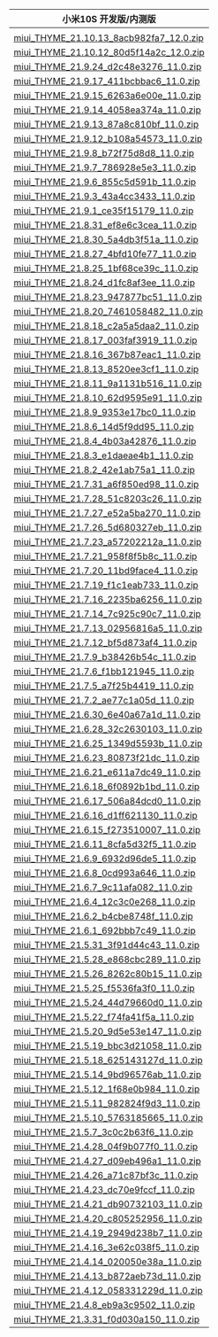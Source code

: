 | 小米10S  开发版/内测版    |
| ---- |
| []()    |
| [miui_THYME_21.10.13_8acb982fa7_12.0.zip](https://hugeota.d.miui.com/21.10.13/miui_THYME_21.10.13_8acb982fa7_12.0.zip)    |
| [miui_THYME_21.10.12_80d5f14a2c_12.0.zip](https://hugeota.d.miui.com/21.10.12/miui_THYME_21.10.12_80d5f14a2c_12.0.zip)    |
| [miui_THYME_21.9.24_d2c48e3276_11.0.zip](https://hugeota.d.miui.com/21.9.24/miui_THYME_21.9.24_d2c48e3276_11.0.zip)    |
| [miui_THYME_21.9.17_411bcbbac6_11.0.zip](https://hugeota.d.miui.com/21.9.17/miui_THYME_21.9.17_411bcbbac6_11.0.zip)    |
| [miui_THYME_21.9.15_6263a6e00e_11.0.zip](https://hugeota.d.miui.com/21.9.15/miui_THYME_21.9.15_6263a6e00e_11.0.zip)    |
| [miui_THYME_21.9.14_4058ea374a_11.0.zip](https://hugeota.d.miui.com/21.9.14/miui_THYME_21.9.14_4058ea374a_11.0.zip)    |
| [miui_THYME_21.9.13_87a8c810bf_11.0.zip](https://hugeota.d.miui.com/21.9.13/miui_THYME_21.9.13_87a8c810bf_11.0.zip)    |
| [miui_THYME_21.9.12_b108a54573_11.0.zip](https://hugeota.d.miui.com/21.9.12/miui_THYME_21.9.12_b108a54573_11.0.zip)    |
| [miui_THYME_21.9.8_b72f75d8d8_11.0.zip](https://hugeota.d.miui.com/21.9.8/miui_THYME_21.9.8_b72f75d8d8_11.0.zip)    |
| [miui_THYME_21.9.7_786928e5e3_11.0.zip](https://hugeota.d.miui.com/21.9.7/miui_THYME_21.9.7_786928e5e3_11.0.zip)    |
| [miui_THYME_21.9.6_855c5d591b_11.0.zip](https://hugeota.d.miui.com/21.9.6/miui_THYME_21.9.6_855c5d591b_11.0.zip)    |
| [miui_THYME_21.9.3_43a4cc3433_11.0.zip](https://hugeota.d.miui.com/21.9.3/miui_THYME_21.9.3_43a4cc3433_11.0.zip)    |
| [miui_THYME_21.9.1_ce35f15179_11.0.zip](https://hugeota.d.miui.com/21.9.1/miui_THYME_21.9.1_ce35f15179_11.0.zip)    |
| [miui_THYME_21.8.31_ef8e6c3cea_11.0.zip](https://hugeota.d.miui.com/21.8.31/miui_THYME_21.8.31_ef8e6c3cea_11.0.zip)    |
| [miui_THYME_21.8.30_5a4db3f51a_11.0.zip](https://hugeota.d.miui.com/21.8.30/miui_THYME_21.8.30_5a4db3f51a_11.0.zip)    |
| [miui_THYME_21.8.27_4bfd10fe77_11.0.zip](https://hugeota.d.miui.com/21.8.27/miui_THYME_21.8.27_4bfd10fe77_11.0.zip)    |
| [miui_THYME_21.8.25_1bf68ce39c_11.0.zip](https://hugeota.d.miui.com/21.8.25/miui_THYME_21.8.25_1bf68ce39c_11.0.zip)    |
| [miui_THYME_21.8.24_d1fc8af3ee_11.0.zip](https://hugeota.d.miui.com/21.8.24/miui_THYME_21.8.24_d1fc8af3ee_11.0.zip)    |
| [miui_THYME_21.8.23_947877bc51_11.0.zip](https://hugeota.d.miui.com/21.8.23/miui_THYME_21.8.23_947877bc51_11.0.zip)    |
| [miui_THYME_21.8.20_7461058482_11.0.zip](https://hugeota.d.miui.com/21.8.20/miui_THYME_21.8.20_7461058482_11.0.zip)    |
| [miui_THYME_21.8.18_c2a5a5daa2_11.0.zip](https://hugeota.d.miui.com/21.8.18/miui_THYME_21.8.18_c2a5a5daa2_11.0.zip)    |
| [miui_THYME_21.8.17_003faf3919_11.0.zip](https://hugeota.d.miui.com/21.8.17/miui_THYME_21.8.17_003faf3919_11.0.zip)    |
| [miui_THYME_21.8.16_367b87eac1_11.0.zip](https://hugeota.d.miui.com/21.8.16/miui_THYME_21.8.16_367b87eac1_11.0.zip)    |
| [miui_THYME_21.8.13_8520ee3cf1_11.0.zip](https://hugeota.d.miui.com/21.8.13/miui_THYME_21.8.13_8520ee3cf1_11.0.zip)    |
| [miui_THYME_21.8.11_9a1131b516_11.0.zip](https://hugeota.d.miui.com/21.8.11/miui_THYME_21.8.11_9a1131b516_11.0.zip)    |
| [miui_THYME_21.8.10_62d9595e91_11.0.zip](https://hugeota.d.miui.com/21.8.10/miui_THYME_21.8.10_62d9595e91_11.0.zip)    |
| [miui_THYME_21.8.9_9353e17bc0_11.0.zip](https://hugeota.d.miui.com/21.8.9/miui_THYME_21.8.9_9353e17bc0_11.0.zip)    |
| [miui_THYME_21.8.6_14d5f9dd95_11.0.zip](https://hugeota.d.miui.com/21.8.6/miui_THYME_21.8.6_14d5f9dd95_11.0.zip)    |
| [miui_THYME_21.8.4_4b03a42876_11.0.zip](https://hugeota.d.miui.com/21.8.4/miui_THYME_21.8.4_4b03a42876_11.0.zip)    |
| [miui_THYME_21.8.3_e1daeae4b1_11.0.zip](https://hugeota.d.miui.com/21.8.3/miui_THYME_21.8.3_e1daeae4b1_11.0.zip)    |
| [miui_THYME_21.8.2_42e1ab75a1_11.0.zip](https://hugeota.d.miui.com/21.8.2/miui_THYME_21.8.2_42e1ab75a1_11.0.zip)    |
| [miui_THYME_21.7.31_a6f850ed98_11.0.zip](https://hugeota.d.miui.com/21.7.31/miui_THYME_21.7.31_a6f850ed98_11.0.zip)    |
| [miui_THYME_21.7.28_51c8203c26_11.0.zip](https://hugeota.d.miui.com/21.7.28/miui_THYME_21.7.28_51c8203c26_11.0.zip)    |
| [miui_THYME_21.7.27_e52a5ba270_11.0.zip](https://hugeota.d.miui.com/21.7.27/miui_THYME_21.7.27_e52a5ba270_11.0.zip)    |
| [miui_THYME_21.7.26_5d680327eb_11.0.zip](https://hugeota.d.miui.com/21.7.26/miui_THYME_21.7.26_5d680327eb_11.0.zip)    |
| [miui_THYME_21.7.23_a57202212a_11.0.zip](https://hugeota.d.miui.com/21.7.23/miui_THYME_21.7.23_a57202212a_11.0.zip)    |
| [miui_THYME_21.7.21_958f8f5b8c_11.0.zip](https://hugeota.d.miui.com/21.7.21/miui_THYME_21.7.21_958f8f5b8c_11.0.zip)    |
| [miui_THYME_21.7.20_11bd9face4_11.0.zip](https://hugeota.d.miui.com/21.7.20/miui_THYME_21.7.20_11bd9face4_11.0.zip)    |
| [miui_THYME_21.7.19_f1c1eab733_11.0.zip](https://hugeota.d.miui.com/21.7.19/miui_THYME_21.7.19_f1c1eab733_11.0.zip)    |
| [miui_THYME_21.7.16_2235ba6256_11.0.zip](https://hugeota.d.miui.com/21.7.16/miui_THYME_21.7.16_2235ba6256_11.0.zip)    |
| [miui_THYME_21.7.14_7c925c90c7_11.0.zip](https://hugeota.d.miui.com/21.7.14/miui_THYME_21.7.14_7c925c90c7_11.0.zip)    |
| [miui_THYME_21.7.13_02956816a5_11.0.zip](https://hugeota.d.miui.com/21.7.13/miui_THYME_21.7.13_02956816a5_11.0.zip)    |
| [miui_THYME_21.7.12_bf5d873af4_11.0.zip](https://hugeota.d.miui.com/21.7.12/miui_THYME_21.7.12_bf5d873af4_11.0.zip)    |
| [miui_THYME_21.7.9_b38426b54c_11.0.zip](https://hugeota.d.miui.com/21.7.9/miui_THYME_21.7.9_b38426b54c_11.0.zip)    |
| [miui_THYME_21.7.6_f1bb121945_11.0.zip](https://hugeota.d.miui.com/21.7.6/miui_THYME_21.7.6_f1bb121945_11.0.zip)    |
| [miui_THYME_21.7.5_a7f25b4419_11.0.zip](https://hugeota.d.miui.com/21.7.5/miui_THYME_21.7.5_a7f25b4419_11.0.zip)    |
| [miui_THYME_21.7.2_ae77c1a05d_11.0.zip](https://hugeota.d.miui.com/21.7.2/miui_THYME_21.7.2_ae77c1a05d_11.0.zip)    |
| [miui_THYME_21.6.30_6e40a67a1d_11.0.zip](https://hugeota.d.miui.com/21.6.30/miui_THYME_21.6.30_6e40a67a1d_11.0.zip)    |
| [miui_THYME_21.6.28_32c2630103_11.0.zip](https://hugeota.d.miui.com/21.6.28/miui_THYME_21.6.28_32c2630103_11.0.zip)    |
| [miui_THYME_21.6.25_1349d5593b_11.0.zip](https://hugeota.d.miui.com/21.6.25/miui_THYME_21.6.25_1349d5593b_11.0.zip)    |
| [miui_THYME_21.6.23_80873f21dc_11.0.zip](https://hugeota.d.miui.com/21.6.23/miui_THYME_21.6.23_80873f21dc_11.0.zip)    |
| [miui_THYME_21.6.21_e611a7dc49_11.0.zip](https://hugeota.d.miui.com/21.6.21/miui_THYME_21.6.21_e611a7dc49_11.0.zip)    |
| [miui_THYME_21.6.18_6f0892b1bd_11.0.zip](https://hugeota.d.miui.com/21.6.18/miui_THYME_21.6.18_6f0892b1bd_11.0.zip)    |
| [miui_THYME_21.6.17_506a84dcd0_11.0.zip](https://hugeota.d.miui.com/21.6.17/miui_THYME_21.6.17_506a84dcd0_11.0.zip)    |
| [miui_THYME_21.6.16_d1ff621130_11.0.zip](https://hugeota.d.miui.com/21.6.16/miui_THYME_21.6.16_d1ff621130_11.0.zip)    |
| [miui_THYME_21.6.15_f273510007_11.0.zip](https://hugeota.d.miui.com/21.6.15/miui_THYME_21.6.15_f273510007_11.0.zip)    |
| [miui_THYME_21.6.11_8cfa5d32f5_11.0.zip](https://hugeota.d.miui.com/21.6.11/miui_THYME_21.6.11_8cfa5d32f5_11.0.zip)    |
| [miui_THYME_21.6.9_6932d96de5_11.0.zip](https://hugeota.d.miui.com/21.6.9/miui_THYME_21.6.9_6932d96de5_11.0.zip)    |
| [miui_THYME_21.6.8_0cd993a646_11.0.zip](https://hugeota.d.miui.com/21.6.8/miui_THYME_21.6.8_0cd993a646_11.0.zip)    |
| [miui_THYME_21.6.7_9c11afa082_11.0.zip](https://hugeota.d.miui.com/21.6.7/miui_THYME_21.6.7_9c11afa082_11.0.zip)    |
| [miui_THYME_21.6.4_12c3c0e268_11.0.zip](https://hugeota.d.miui.com/21.6.4/miui_THYME_21.6.4_12c3c0e268_11.0.zip)    |
| [miui_THYME_21.6.2_b4cbe8748f_11.0.zip](https://hugeota.d.miui.com/21.6.2/miui_THYME_21.6.2_b4cbe8748f_11.0.zip)    |
| [miui_THYME_21.6.1_692bbb7c49_11.0.zip](https://hugeota.d.miui.com/21.6.1/miui_THYME_21.6.1_692bbb7c49_11.0.zip)    |
| [miui_THYME_21.5.31_3f91d44c43_11.0.zip](https://hugeota.d.miui.com/21.5.31/miui_THYME_21.5.31_3f91d44c43_11.0.zip)    |
| [miui_THYME_21.5.28_e868cbc289_11.0.zip](https://hugeota.d.miui.com/21.5.28/miui_THYME_21.5.28_e868cbc289_11.0.zip)    |
| [miui_THYME_21.5.26_8262c80b15_11.0.zip](https://hugeota.d.miui.com/21.5.26/miui_THYME_21.5.26_8262c80b15_11.0.zip)    |
| [miui_THYME_21.5.25_f5536fa3f0_11.0.zip](https://hugeota.d.miui.com/21.5.25/miui_THYME_21.5.25_f5536fa3f0_11.0.zip)    |
| [miui_THYME_21.5.24_44d79660d0_11.0.zip](https://hugeota.d.miui.com/21.5.24/miui_THYME_21.5.24_44d79660d0_11.0.zip)    |
| [miui_THYME_21.5.22_f74fa41f5a_11.0.zip](https://hugeota.d.miui.com/21.5.22/miui_THYME_21.5.22_f74fa41f5a_11.0.zip)    |
| [miui_THYME_21.5.20_9d5e53e147_11.0.zip](https://hugeota.d.miui.com/21.5.20/miui_THYME_21.5.20_9d5e53e147_11.0.zip)    |
| [miui_THYME_21.5.19_bbc3d21058_11.0.zip](https://hugeota.d.miui.com/21.5.19/miui_THYME_21.5.19_bbc3d21058_11.0.zip)    |
| [miui_THYME_21.5.18_625143127d_11.0.zip](https://hugeota.d.miui.com/21.5.18/miui_THYME_21.5.18_625143127d_11.0.zip)    |
| [miui_THYME_21.5.14_9bd96576ab_11.0.zip](https://hugeota.d.miui.com/21.5.14/miui_THYME_21.5.14_9bd96576ab_11.0.zip)    |
| [miui_THYME_21.5.12_1f68e0b984_11.0.zip](https://hugeota.d.miui.com/21.5.12/miui_THYME_21.5.12_1f68e0b984_11.0.zip)    |
| [miui_THYME_21.5.11_982824f9d3_11.0.zip](https://hugeota.d.miui.com/21.5.11/miui_THYME_21.5.11_982824f9d3_11.0.zip)    |
| [miui_THYME_21.5.10_5763185665_11.0.zip](https://hugeota.d.miui.com/21.5.10/miui_THYME_21.5.10_5763185665_11.0.zip)    |
| [miui_THYME_21.5.7_3c0c2b63f6_11.0.zip](https://hugeota.d.miui.com/21.5.7/miui_THYME_21.5.7_3c0c2b63f6_11.0.zip)    |
| [miui_THYME_21.4.28_04f9b077f0_11.0.zip](https://hugeota.d.miui.com/21.4.28/miui_THYME_21.4.28_04f9b077f0_11.0.zip)    |
| [miui_THYME_21.4.27_d09eb496a1_11.0.zip](https://hugeota.d.miui.com/21.4.27/miui_THYME_21.4.27_d09eb496a1_11.0.zip)    |
| [miui_THYME_21.4.26_a71c87bf3c_11.0.zip](https://hugeota.d.miui.com/21.4.26/miui_THYME_21.4.26_a71c87bf3c_11.0.zip)    |
| [miui_THYME_21.4.23_dc70e9fccf_11.0.zip](https://hugeota.d.miui.com/21.4.23/miui_THYME_21.4.23_dc70e9fccf_11.0.zip)    |
| [miui_THYME_21.4.21_db90732103_11.0.zip](https://hugeota.d.miui.com/21.4.21/miui_THYME_21.4.21_db90732103_11.0.zip)    |
| [miui_THYME_21.4.20_c805252956_11.0.zip](https://hugeota.d.miui.com/21.4.20/miui_THYME_21.4.20_c805252956_11.0.zip)    |
| [miui_THYME_21.4.19_2949d238b7_11.0.zip](https://hugeota.d.miui.com/21.4.19/miui_THYME_21.4.19_2949d238b7_11.0.zip)    |
| [miui_THYME_21.4.16_3e62c038f5_11.0.zip](https://hugeota.d.miui.com/21.4.16/miui_THYME_21.4.16_3e62c038f5_11.0.zip)    |
| [miui_THYME_21.4.14_020050e38a_11.0.zip](https://hugeota.d.miui.com/21.4.14/miui_THYME_21.4.14_020050e38a_11.0.zip)    |
| [miui_THYME_21.4.13_b872aeb73d_11.0.zip](https://hugeota.d.miui.com/21.4.13/miui_THYME_21.4.13_b872aeb73d_11.0.zip)    |
| [miui_THYME_21.4.12_058331229d_11.0.zip](https://hugeota.d.miui.com/21.4.12/miui_THYME_21.4.12_058331229d_11.0.zip)    |
| [miui_THYME_21.4.8_eb9a3c9502_11.0.zip](https://hugeota.d.miui.com/21.4.8/miui_THYME_21.4.8_eb9a3c9502_11.0.zip)    |
| [miui_THYME_21.3.31_f0d030a150_11.0.zip](https://hugeota.d.miui.com/21.3.31/miui_THYME_21.3.31_f0d030a150_11.0.zip)    |
